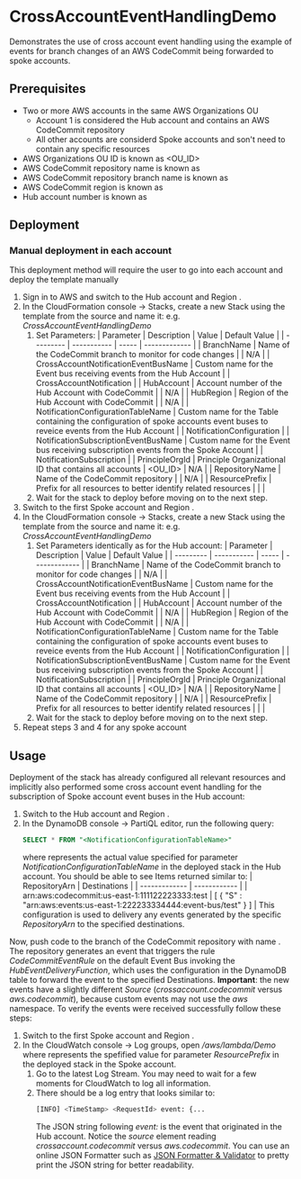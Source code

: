 # CrossAccountEventHandlingDemo
Demonstrates the use of cross account event handling using the example of events for branch changes of an AWS CodeCommit being forwarded to spoke accounts.

## Prerequisites
* Two or more AWS accounts in the same AWS Organizations OU
  * Account 1 is considered the Hub account and contains an AWS CodeCommit repository
  * All other accounts are considerd Spoke accounts and son't need to contain any specific resources
* AWS Organizations OU ID is known as <OU_ID>
* AWS CodeCommit repository name is known as <RepositoryName>
* AWS CodeCommit repository branch name is known as <BranchName>
* AWS CodeCommit region is known as <Region>
* Hub account number is known as <HubAccountNo>

## Deployment
### Manual deployment in each account
This deployment method will require the user to go into each account and deploy the template manually
1. Sign in to AWS and switch to the Hub account and Region <Region>.
1. In the CloudFormation console -> Stacks, create a new Stack using the template from the source and name it: e.g. *CrossAccountEventHandlingDemo*
    1. Set Parameters:
        | Parameter | Description | Value | Default Value |
        | --------- | ----------- | ----- | ------------- |
        | BranchName | Name of the CodeCommit branch to monitor for code changes | <BranchName> | N/A |
        | CrossAccountNotificationEventBusName | Custom name for the Event bus receiving events from the Hub Account | | CrossAccountNotification |
        | HubAccount | Account number of the Hub Account with CodeCommit | <HubAccountNo> | N/A |
        | HubRegion | Region of the Hub Account with CodeCommit | <Region> | N/A |
        | NotificationConfigurationTableName | Custom name for the Table containing the configuration of spoke accounts event buses to reveice events from the Hub Account | | NotificationConfiguration |
        | NotificationSubscriptionEventBusName | Custom name for the Event bus receiving subscription events from the Spoke Account | | NotificationSubscription |
        | PrincipleOrgId | Principle Organizational ID that contains all accounts | <OU_ID> | N/A |
        | RepositoryName | Name of the CodeCommit repository | <RepositoryName> | N/A |
        | ResourcePrefix | Prefix for all resources to better identify related resources | | <BLANK> |
    1. Wait for the stack to deploy before moving on to the next step.
1. Switch to the first Spoke account and Region <Region>.
1. In the CloudFormation console -> Stacks, create a new Stack using the template from the source and name it: e.g. *CrossAccountEventHandlingDemo*
    1. Set Parameters identically as for the Hub account:
        | Parameter | Description | Value | Default Value |
        | --------- | ----------- | ----- | ------------- |
        | BranchName | Name of the CodeCommit branch to monitor for code changes | <BranchName> | N/A |
        | CrossAccountNotificationEventBusName | Custom name for the Event bus receiving events from the Hub Account | | CrossAccountNotification |
        | HubAccount | Account number of the Hub Account with CodeCommit | <HubAccountNo> | N/A |
        | HubRegion | Region of the Hub Account with CodeCommit | <Region> | N/A |
        | NotificationConfigurationTableName | Custom name for the Table containing the configuration of spoke accounts event buses to reveice events from the Hub Account | | NotificationConfiguration |
        | NotificationSubscriptionEventBusName | Custom name for the Event bus receiving subscription events from the Spoke Account | | NotificationSubscription |
        | PrincipleOrgId | Principle Organizational ID that contains all accounts | <OU_ID> | N/A |
        | RepositoryName | Name of the CodeCommit repository | <RepositoryName> | N/A |
        | ResourcePrefix | Prefix for all resources to better identify related resources | | <BLANK> |
    1. Wait for the stack to deploy before moving on to the next step.
1. Repeat steps 3 and 4 for any spoke account

## Usage
Deployment of the stack has already configured all relevant resources and implicitly also performed some cross account event handling for the subscription of Spoke account event buses in the Hub account:
1. Switch to the Hub account and Region <Region>.
1. In the DynamoDB console -> PartiQL editor, run the following query:
   ```sql
   SELECT * FROM "<NotificationConfigurationTableName>"
   ```
   where *<NotificationConfigurationTableName>* represents the actual value specified for parameter *NotificationConfigurationTableName* in the deployed stack in the Hub account.
   You should be able to see Items returned similar to:
   | RepositoryArn | Destinations |
   | ------------- | ------------ |
   | arn:aws:codecommit:us-east-1:111122223333:test | [ { "S" : "arn:aws:events:us-east-1:222233334444:event-bus/test" } ] |
This configuration is used to delivery any events generated by the specific *RepositoryArn* to the specified destinations.

Now, push code to the branch <BranchName> of the CodeCommit repository with name <RepositoryName>.
The repository generates an event that triggers the rule *CodeCommitEventRule* on the default Event Bus invoking the *HubEventDeliveryFunction*, which uses the configuration in the DynamoDB table *<NotificationConfigurationTableName>* to forward the event to the specified Destinations. 
**Important**: the new events have a slightly different *Source* (*crossaccount.codecommit* versus *aws.codecommit*), because custom events may not use the *aws* namespace.
To verify the events were received successfully follow these steps:
1. Switch to the first Spoke account and Region <Region>.
1. In the CloudWatch console -> Log groups, open */aws/lambda/<ResourcePrefix>Demo* where *<ResourcePrefix>* represents the spefified value for parameter *ResourcePrefix* in the deployed stack in the Spoke account.
    1. Go to the latest Log Stream. You may need to wait for a few moments for CloudWatch to log all information.
    1. There should be a log entry that looks similar to:
       ```bash
       [INFO] <TimeStamp> <RequestId> event: {...
       ```
       The JSON string following *event:* is the event that originated in the Hub account. Notice the *source* element reading *crossaccount.codecommit* versus *aws.codecommit*.
       You can use an online JSON Formatter such as [JSON Formatter & Validator](https://jsonformatter.curiousconcept.com/) to pretty print the JSON string for better readability.